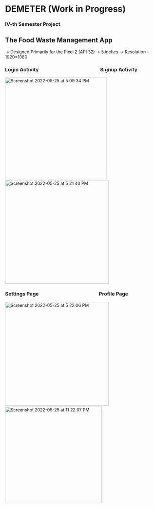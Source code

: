 # DEMETER (Work in Progress)
### IV-th Semester Project

## The Food Waste Management App

-> Designed Primarily for the Pixel 2 (API 32)
    -> 5 inches
    -> Resolution - 1920*1080


### Login Activity&nbsp; &nbsp; &nbsp; &nbsp; &nbsp; &nbsp; &nbsp; &nbsp; &nbsp; &nbsp; &nbsp; &nbsp; &nbsp; &nbsp; &nbsp; &nbsp; &nbsp; &nbsp; &nbsp; &nbsp; &nbsp; &nbsp; &nbsp; &nbsp; &nbsp; &nbsp;  Signup Activity                                                  

<img width="334" alt="Screenshot 2022-05-25 at 5 09 34 PM" src="https://user-images.githubusercontent.com/76573095/170253621-3b69f35f-4233-4140-92dc-ca3ae7f31086.png">&nbsp; &nbsp; &nbsp; &nbsp; &nbsp; <img width="340" alt="Screenshot 2022-05-25 at 5 21 40 PM" src="https://user-images.githubusercontent.com/76573095/170255715-7ebbd328-f30f-4557-8541-eb460ec03347.png">


### Settings Page &nbsp; &nbsp; &nbsp; &nbsp; &nbsp; &nbsp; &nbsp; &nbsp; &nbsp; &nbsp; &nbsp; &nbsp; &nbsp; &nbsp; &nbsp; &nbsp; &nbsp; &nbsp; &nbsp; &nbsp; &nbsp; &nbsp; &nbsp; &nbsp; &nbsp;  Profile Page

<img width="340" alt="Screenshot 2022-05-25 at 5 22 06 PM" src="https://user-images.githubusercontent.com/76573095/170255776-4191527e-74f5-4297-9e06-f9832db3cec5.png">&nbsp; &nbsp; &nbsp; &nbsp; &nbsp;<img width="317" alt="Screenshot 2022-05-25 at 11 22 07 PM" src="https://user-images.githubusercontent.com/76573095/170330405-3ebbcfa6-25cb-4a73-af87-309177bb7c6b.png">




